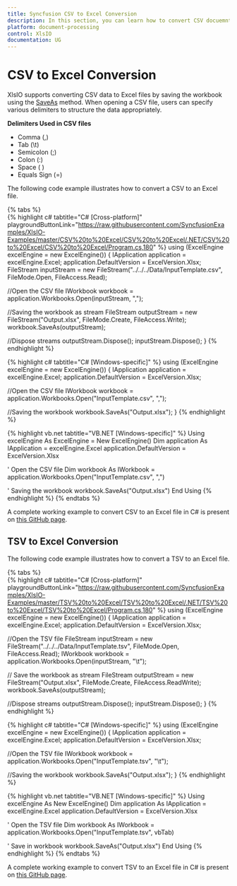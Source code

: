 ```yaml
---
title: Syncfusion CSV to Excel Conversion
description: In this section, you can learn how to convert CSV docuemnt to Excel document using Syncfusion Essential XlsIO.
platform: document-processing
control: XlsIO
documentation: UG
---
```


# CSV to Excel Conversion

XlsIO supports converting CSV data to Excel files by saving the workbook using the [SaveAs](https://help.syncfusion.com/cr/document-processing/Syncfusion.XlsIO.IWorkbook.html#Syncfusion_XlsIO_IWorkbook_SaveAs_System_IO_Stream_) method. When opening a CSV file, users can specify various delimiters to structure the data appropriately.

**Delimiters Used in CSV files**

* Comma (,)
* Tab (\t)
* Semicolon (;)
* Colon (:)
* Space ( )
* Equals Sign (=)

The following code example illustrates how to convert a CSV to an Excel file.

{% tabs %}  
{% highlight c# tabtitle="C# [Cross-platform]" playgroundButtonLink="https://raw.githubusercontent.com/SyncfusionExamples/XlsIO-Examples/master/CSV%20to%20Excel/CSV%20to%20Excel/.NET/CSV%20to%20Excel/CSV%20to%20Excel/Program.cs,180" %}
using (ExcelEngine excelEngine = new ExcelEngine())
{
  IApplication application = excelEngine.Excel;
  application.DefaultVersion = ExcelVersion.Xlsx;
  FileStream inputStream = new FileStream("../../../Data/InputTemplate.csv", FileMode.Open, FileAccess.Read);

  //Open the CSV file
  IWorkbook workbook = application.Workbooks.Open(inputStream, ",");

  //Saving the workbook as stream
  FileStream outputStream = new FileStream("Output.xlsx", FileMode.Create, FileAccess.Write);
  workbook.SaveAs(outputStream);

  //Dispose streams
  outputStream.Dispose();
  inputStream.Dispose();
}
{% endhighlight %}

{% highlight c# tabtitle="C# [Windows-specific]" %}
using (ExcelEngine excelEngine = new ExcelEngine())
{
  IApplication application = excelEngine.Excel;
  application.DefaultVersion = ExcelVersion.Xlsx;

  //Open the CSV file
  IWorkbook workbook = application.Workbooks.Open("InputTemplate.csv", ",");

  //Saving the workbook 
  workbook.SaveAs("Output.xlsx");
}
{% endhighlight %}

{% highlight vb.net tabtitle="VB.NET [Windows-specific]" %}
Using excelEngine As ExcelEngine = New ExcelEngine()
  Dim application As IApplication = excelEngine.Excel
  application.DefaultVersion = ExcelVersion.Xlsx

  ' Open the CSV file
  Dim workbook As IWorkbook = application.Workbooks.Open("InputTemplate.csv", ",")

  ' Saving the workbook
  workbook.SaveAs("Output.xlsx")
End Using
{% endhighlight %}
{% endtabs %}  
 
A complete working example to convert CSV to an Excel file in C# is present on [this GitHub page](https://github.com/SyncfusionExamples/XlsIO-Examples/tree/master/CSV%20to%20Excel/CSV%20to%20Excel/.NET/CSV%20to%20Excel).

## TSV to Excel Conversion

The following code example illustrates how to convert a TSV to an Excel file.

{% tabs %}  
{% highlight c# tabtitle="C# [Cross-platform]" playgroundButtonLink="https://raw.githubusercontent.com/SyncfusionExamples/XlsIO-Examples/master/TSV%20to%20Excel/TSV%20to%20Excel/.NET/TSV%20to%20Excel/TSV%20to%20Excel/Program.cs,180" %}
using (ExcelEngine excelEngine = new ExcelEngine())
{
  IApplication application = excelEngine.Excel;
  application.DefaultVersion = ExcelVersion.Xlsx;

  //Open the TSV file
  FileStream inputStream = new FileStream("../../../Data/InputTemplate.tsv", FileMode.Open, FileAccess.Read);
  IWorkbook workbook = application.Workbooks.Open(inputStream, "\t");

  // Save the workbook as stream
  FileStream outputStream = new FileStream("Output.xlsx", FileMode.Create, FileAccess.ReadWrite);
  workbook.SaveAs(outputStream);

  //Dispose streams
  outputStream.Dispose();
  inputStream.Dispose();
}
{% endhighlight %}

{% highlight c# tabtitle="C# [Windows-specific]" %}
using (ExcelEngine excelEngine = new ExcelEngine())
{
  IApplication application = excelEngine.Excel;
  application.DefaultVersion = ExcelVersion.Xlsx;

  //Open the TSV file
  IWorkbook workbook = application.Workbooks.Open("InputTemplate.tsv", "\t");

  //Saving the workbook 
  workbook.SaveAs("Output.xlsx");
}
{% endhighlight %}

{% highlight vb.net tabtitle="VB.NET [Windows-specific]" %}
Using excelEngine As New ExcelEngine()
  Dim application As IApplication = excelEngine.Excel
  application.DefaultVersion = ExcelVersion.Xlsx

  ' Open the TSV file
  Dim workbook As IWorkbook = application.Workbooks.Open("InputTemplate.tsv", vbTab)

  ' Save in workbook
  workbook.SaveAs("Output.xlsx")
End Using
{% endhighlight %}
{% endtabs %}  
 
A complete working example to convert TSV to an Excel file in C# is present on [this GitHub page](https://github.com/SyncfusionExamples/XlsIO-Examples/tree/master/TSV%20to%20Excel/TSV%20to%20Excel/.NET/TSV%20to%20Excel).
